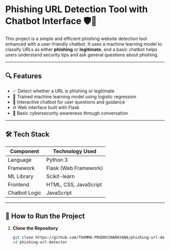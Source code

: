 # Phishing URL Detection Tool with Chatbot Interface 🛡️💬

This project is a simple and efficient phishing website detection tool enhanced with a user-friendly chatbot. It uses a machine learning model to classify URLs as either **phishing** or **legitimate**, and a basic chatbot helps users understand security tips and ask general questions about phishing.

---

## 🔍 Features

- ✅ Detect whether a URL is phishing or legitimate
- 🧠 Trained machine learning model using logistic regression
- 💬 Interactive chatbot for user questions and guidance
- 🌐 Web interface built with Flask
- 🔐 Basic cybersecurity awareness through conversation

---

## 🛠️ Tech Stack

| Component     | Technology Used       |
|---------------|------------------------|
| Language      | Python 3               |
| Framework     | Flask (Web Framework)  |
| ML Library    | Scikit-learn           |
| Frontend      | HTML, CSS, JavaScript  |
| Chatbot Logic | JavaScript             |

---

## 🚀 How to Run the Project

1. **Clone the Repository**
   ```bash
   git clone https://github.com/THUMMA-PRUDHVINARAYANA/phishing-url-detector.git
   cd phishing-url-detector
